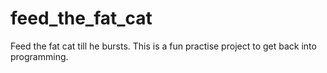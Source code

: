 # feed_the_fat_cat

Feed the fat cat till he bursts. This is a fun practise project to get back into
programming.

